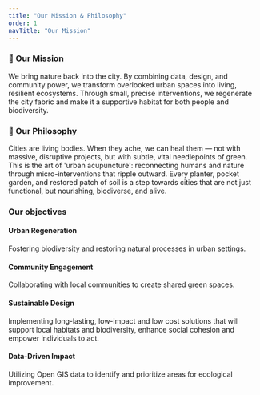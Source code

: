 ```yaml
---
title: "Our Mission & Philosophy"
order: 1
navTitle: "Our Mission"
---
```

### 🌱 Our Mission
We bring nature back into the city. By combining data, design, and community power, we transform overlooked urban spaces into living, resilient ecosystems. Through small, precise interventions, we regenerate the city fabric and make it a supportive habitat for both people and biodiversity.

### 🌿 Our Philosophy
Cities are living bodies. When they ache, we can heal them — not with massive, disruptive projects, but with subtle, vital needlepoints of green. This is the art of 'urban acupuncture': reconnecting humans and nature through micro-interventions that ripple outward. Every planter, pocket garden, and restored patch of soil is a step towards cities that are not just functional, but nourishing, biodiverse, and alive.

### Our objectives

#### Urban Regeneration
Fostering biodiversity and restoring natural processes in urban settings.

#### Community Engagement
Collaborating with local communities to create shared green spaces.

#### Sustainable Design
Implementing long-lasting, low-impact and low cost solutions that will support local habitats and biodiversity, enhance social cohesion and empower individuals to act. 

#### Data-Driven Impact
Utilizing Open GIS data to identify and prioritize areas for ecological improvement.
